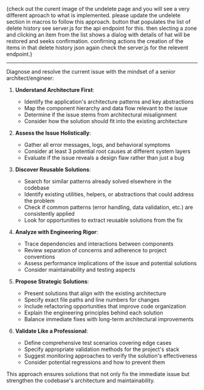 {check out the curent image of the undelete page and you will see a very different aproach to what is implemented.
please update the undelete section in macros to follow this approach.
button that populates the list of delete history 
see server.js for the api endpoint for this.
then slecting a zone and clicking an item from the list shows a dialog with details of hat will be restored and seeks confirmation.
confirning actions the creation of the items in that delete history json again check the server.js for the relevent endpoint.}

---

Diagnose and resolve the current issue with the mindset of a senior architect/engineer:

1. **Understand Architecture First**:
   - Identify the application's architecture patterns and key abstractions
   - Map the component hierarchy and data flow relevant to the issue
   - Determine if the issue stems from architectural misalignment
   - Consider how the solution should fit into the existing architecture

2. **Assess the Issue Holistically**:
   - Gather all error messages, logs, and behavioral symptoms
   - Consider at least 3 potential root causes at different system layers
   - Evaluate if the issue reveals a design flaw rather than just a bug

3. **Discover Reusable Solutions**:
   - Search for similar patterns already solved elsewhere in the codebase
   - Identify existing utilities, helpers, or abstractions that could address the problem
   - Check if common patterns (error handling, data validation, etc.) are consistently applied
   - Look for opportunities to extract reusable solutions from the fix

4. **Analyze with Engineering Rigor**:
   - Trace dependencies and interactions between components
   - Review separation of concerns and adherence to project conventions
   - Assess performance implications of the issue and potential solutions
   - Consider maintainability and testing aspects

5. **Propose Strategic Solutions**:
   - Present solutions that align with the existing architecture
   - Specify exact file paths and line numbers for changes
   - Include refactoring opportunities that improve code organization
   - Explain the engineering principles behind each solution
   - Balance immediate fixes with long-term architectural improvements

6. **Validate Like a Professional**:
   - Define comprehensive test scenarios covering edge cases
   - Specify appropriate validation methods for the project's stack
   - Suggest monitoring approaches to verify the solution's effectiveness
   - Consider potential regressions and how to prevent them

This approach ensures solutions that not only fix the immediate issue but strengthen the codebase's architecture and maintainability.